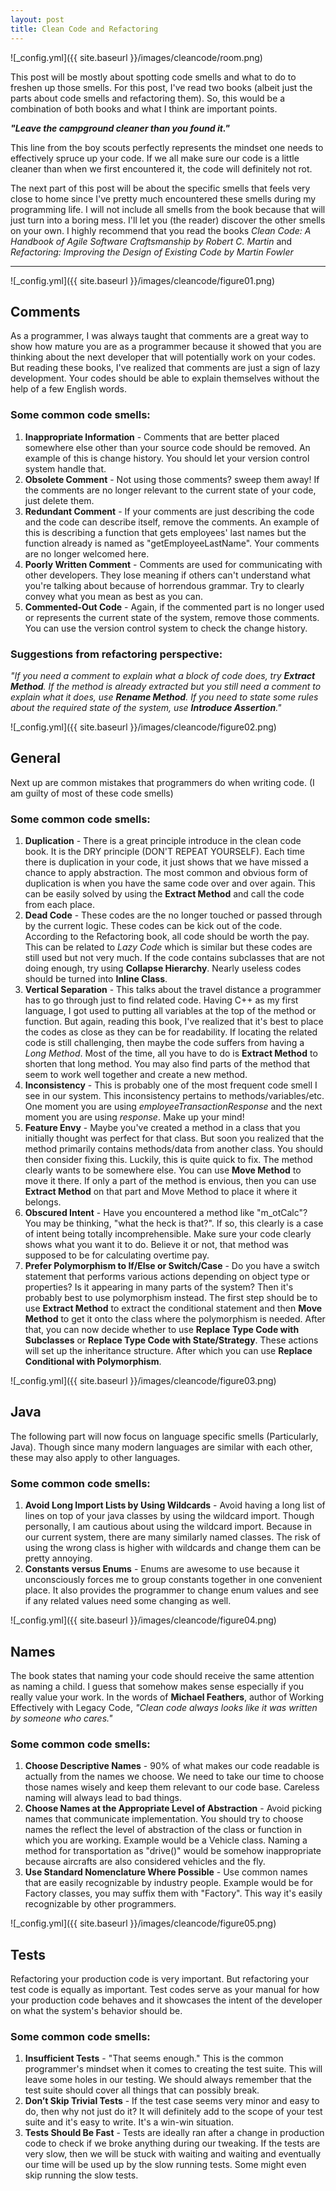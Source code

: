 ```yaml
---
layout: post
title: Clean Code and Refactoring
---
```


![_config.yml]({{ site.baseurl }}/images/cleancode/room.png)

This post will be mostly about spotting code smells and what to do to freshen up those smells. For this post, I've read two books (albeit just the parts about code smells and refactoring them). So, this would be a combination of both books and what I think are important points.

**_"Leave the campground cleaner than you found it."_**

This line from the boy scouts perfectly represents the mindset one needs to effectively spruce up your code. If we all make sure our code is a little cleaner than when we first encountered it, the code will definitely not rot.

The next part of this post will be about the specific smells that feels very close to home since I've pretty much encountered these smells during my programming life. I will not include all smells from the book because that will just turn into a boring mess. I'll let you (the reader) discover the other smells on your own. I highly recommend that you read the books *Clean Code: A Handbook of Agile Software Craftsmanship by Robert C. Martin* and *Refactoring: Improving the Design of Existing Code by Martin Fowler*

___


![_config.yml]({{ site.baseurl }}/images/cleancode/figure01.png)

## Comments

As a programmer, I was always taught that comments are a great way to show how mature you are as a programmer because it showed that you are thinking about the next developer that will potentially work on your codes. But reading these books, I've realized that comments are just a sign of lazy development. Your codes should be able to explain themselves without the help of a few English words.

### Some common code smells:

1. **Inappropriate Information** - Comments that are better placed somewhere else other than your source code should be removed. An example of this is change history. You should let your version control system handle that.
2. **Obsolete Comment** - Not using those comments? sweep them away! If the comments are no longer relevant to the current state of your code, just delete them.
3. **Redundant Comment** - If your comments are just describing the code and the code can describe itself, remove the comments. An example of this is describing a function that gets employees' last names but the function already is named as "getEmployeeLastName". Your comments are no longer welcomed here.
4. **Poorly Written Comment** - Comments are used for communicating with other developers. They lose meaning if others can't understand what you're talking about because of horrendous grammar. Try to clearly convey what you mean as best as you can.
5. **Commented-Out Code** - Again, if the commented part is no longer used or represents the current state of the system, remove those comments. You can use the version control system to check the change history.

### Suggestions from refactoring perspective:

*"If you need a comment to explain what a block of code does, try __Extract Method__. If the method is already extracted but you still need a comment to explain what it does, use __Rename Method__. If you need to state some rules about the required state of the system, use __Introduce Assertion__."*



![_config.yml]({{ site.baseurl }}/images/cleancode/figure02.png)

## General

Next up are common mistakes that programmers do when writing code. (I am guilty of most of these code smells)

### Some common code smells:

1. **Duplication** - There is a great principle introduce in the clean code book. It is the DRY principle (DON'T REPEAT YOURSELF). Each time there is duplication in your code, it just shows that we have missed a chance to apply abstraction. The most common and obvious form of duplication is when you have the same code over and over again. This can be easily solved by using the **Extract Method** and call the code from each place.
2. **Dead Code** - These codes are the no longer touched or passed through by the current logic. These codes can be kick out of the code. According to the Refactoring book, all code should be worth the pay. This can be related to *Lazy Code* which is similar but these codes are still used but not very much. If the code contains subclasses that are not doing enough, try using **Collapse Hierarchy**. Nearly useless codes should be turned into **Inline Class**.
3. **Vertical Separation** - This talks about the travel distance a programmer has to go through just to find related code. Having C++ as my first language, I got used to putting all variables at the top of the method or function. But again, reading this book, I've realized that it's best to place the codes as close as they can be for readability. If locating the related code is still challenging, then maybe the code suffers from having a *Long Method*. Most of the time, all you have to do is **Extract Method** to shorten that long method. You may also find parts of the method that seem to work well together and create a new method.
4. **Inconsistency** - This is probably one of the most frequent code smell I see in our system. This inconsistency pertains to methods/variables/etc. One moment you are using *employeeTransactionResponse* and the next moment you are using *response*. Make up your mind!
5. **Feature Envy** - Maybe you've created a method in a class that you initially thought was perfect for that class. But soon you realized that the method primarily contains methods/data from another class. You should then consider fixing this. Luckily, this is quite quick to fix. The method clearly wants to be somewhere else. You can use **Move Method** to move it there. If only a part of the method is envious, then you can use **Extract Method** on that part and Move Method to place it where it belongs.
6. **Obscured Intent** - Have you encountered a method like "m_otCalc"? You may be thinking, "what the heck is that?". If so, this clearly is a case of intent being totally incomprehensible. Make sure your code clearly shows what you want it to do. Believe it or not, that method was supposed to be for calculating overtime pay.
7. **Prefer Polymorphism to If/Else or Switch/Case** - Do you have a switch statement that performs various actions depending on object type or properties? Is it appearing in many parts of the system? Then it's probably best to use polymorphism instead. The first step should be to use **Extract Method** to extract the conditional statement and then **Move Method** to get it onto the class where the polymorphism is needed. After that, you can now decide whether to use **Replace Type Code with Subclasses** or **Replace Type Code with State/Strategy**. These actions will set up the inheritance structure. After which you can use **Replace Conditional with Polymorphism**.



![_config.yml]({{ site.baseurl }}/images/cleancode/figure03.png)

## Java

The following part will now focus on language specific smells (Particularly, Java). Though since many modern languages are similar with each other, these may also apply to other languages.

### Some common code smells:

1. **Avoid Long Import Lists by Using Wildcards** - Avoid having a long list of lines on top of your java classes by using the wildcard import. Though personally, I am cautious about using the wildcard import. Because in our current system, there are many similarly named classes. The risk of using the wrong class is higher with wildcards and change them can be pretty annoying.
2. **Constants versus Enums** - Enums are awesome to use because it unconsciously forces me to group constants together in one convenient place. It also provides the programmer to change enum values and see if any related values need some changing as well.



![_config.yml]({{ site.baseurl }}/images/cleancode/figure04.png)

## Names

The book states that naming your code should receive the same attention as naming a child. I guess that somehow makes sense especially if you really value your work. In the words of **Michael Feathers**, author of Working Effectively with Legacy Code, *"Clean code always looks like it was written by someone who cares."*

### Some common code smells:

1. **Choose Descriptive Names** - 90% of what makes our code readable is actually from the names we choose. We need to take our time to choose those names wisely and keep them relevant to our code base. Careless naming will always lead to bad things.
2. **Choose Names at the Appropriate Level of Abstraction** - Avoid picking names that communicate implementation. You should try to choose names the reflect the level of abstraction of the class or function in which you are working. Example would be a Vehicle class. Naming a method for transportation as "drive()" would be somehow inappropriate because aircrafts are also considered vehicles and the fly.
3. **Use Standard Nomenclature Where Possible** - Use common names that are easily recognizable by industry people. Example would be for Factory classes, you may suffix them with "Factory". This way it's easily recognizable by other programmers.



![_config.yml]({{ site.baseurl }}/images/cleancode/figure05.png)

## Tests

Refactoring your production code is very important. But refactoring your test code is equally as important. Test codes serve as your manual for how your production code behaves and it showcases the intent of the developer on what the system's behavior should be.

### Some common code smells:

1. **Insufficient Tests** - "That seems enough." This is the common programmer's mindset when it comes to creating the test suite. This will leave some holes in our testing. We should always remember that the test suite should cover all things that can possibly break.
2. **Don’t Skip Trivial Tests** - If the test case seems very minor and easy to do, then why not just do it? It will definitely add to the scope of your test suite and it's easy to write. It's a win-win situation.
3. **Tests Should Be Fast** - Tests are ideally ran after a change in production code to check if we broke anything during our tweaking. If the tests are very slow, then we will be stuck with waiting and waiting and eventually our time will be used up by the slow running tests. Some might even skip running the slow tests.
